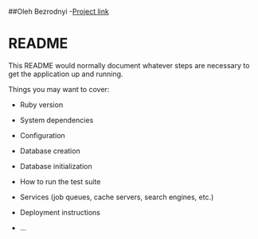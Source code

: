  ##Oleh Bezrodnyi 
-[Project link](https://github.com/Oollll/Bezrodnyi.Unyversity.Eco-Friendly_Lifestyle_Tracker/pull/1)
# README

This README would normally document whatever steps are necessary to get the
application up and running.

Things you may want to cover:

* Ruby version

* System dependencies

* Configuration

* Database creation

* Database initialization

* How to run the test suite

* Services (job queues, cache servers, search engines, etc.)

* Deployment instructions

* ...
